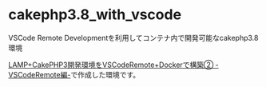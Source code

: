 # cakephp3.8_with_vscode
VSCode Remote Developmentを利用してコンテナ内で開発可能なcakephp3.8環境

[LAMP+CakePHP3開発環境をVSCodeRemote+Dockerで構築② -VSCodeRemote編-](https://qiita.com/goodkei/items/7c221ba3bc98811621c2)で作成した環境です。